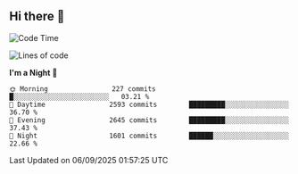 ## Hi there 👋

<!--
**Wangmerlyn/Wangmerlyn** is a ✨ _special_ ✨ repository because its `README.md` (this file) appears on your GitHub profile.

Here are some ideas to get you started:

- 🔭 I’m currently working on ...
- 🌱 I’m currently learning ...
- 👯 I’m looking to collaborate on ...
- 🤔 I’m looking for help with ...
- 💬 Ask me about ...
- 📫 How to reach me: ...
- 😄 Pronouns: ...
- ⚡ Fun fact: ...
-->
<!--START_SECTION:waka-->
![Code Time](http://img.shields.io/badge/Code%20Time-539%20hrs%203%20mins-blue)

![Lines of code](https://img.shields.io/badge/From%20Hello%20World%20I%27ve%20Written-41.6%20million%20lines%20of%20code-blue)

**I'm a Night 🦉** 

```text
🌞 Morning                227 commits         █░░░░░░░░░░░░░░░░░░░░░░░░   03.21 % 
🌆 Daytime                2593 commits        █████████░░░░░░░░░░░░░░░░   36.70 % 
🌃 Evening                2645 commits        █████████░░░░░░░░░░░░░░░░   37.43 % 
🌙 Night                  1601 commits        ██████░░░░░░░░░░░░░░░░░░░   22.66 % 
```



 Last Updated on 06/09/2025 01:57:25 UTC
<!--END_SECTION:waka-->
